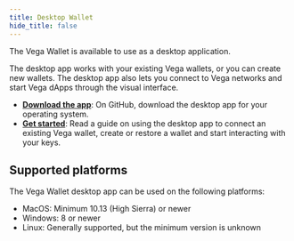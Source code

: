 ```yaml
---
title: Desktop Wallet
hide_title: false
---
```


The Vega Wallet is available to use as a desktop application. 

The desktop app works with your existing Vega wallets, or you can create new wallets. The desktop app also lets you connect to Vega networks and start Vega dApps through the visual interface.

* **[Download the app](https://github.com/vegaprotocol/vegawallet-desktop/releases)**: On GitHub, download the desktop app for your operating system.
* **[Get started](./getting-started.md)**: Read a guide on using the desktop app to connect an existing Vega wallet, create or restore a wallet and start interacting with your keys.

## Supported platforms

The Vega Wallet desktop app can be used on the following platforms:

* MacOS: Minimum 10.13 (High Sierra) or newer
* Windows: 8 or newer 
* Linux: Generally supported, but the minimum version is unknown